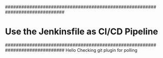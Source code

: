 

##############################################################################
# Use the Jenkinsfile as CI/CD Pipeline
##############################################################################
Hello Checking git plugin for polling

